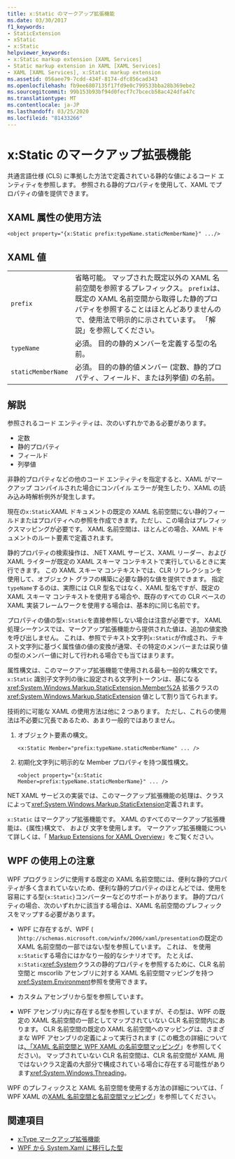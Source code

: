 ```yaml
---
title: x:Static のマークアップ拡張機能
ms.date: 03/30/2017
f1_keywords:
- StaticExtension
- xStatic
- x:Static
helpviewer_keywords:
- x:Static markup extension [XAML Services]
- Static markup extension in XAML [XAML Services]
- XAML [XAML Services], x:Static markup extension
ms.assetid: 056aee79-7cdd-434f-8174-dfc856cad343
ms.openlocfilehash: fb9ee6807135f17fd9e0c799533bba28b369ebe2
ms.sourcegitcommit: 99b153b93bf94d0fecf7c7bcecb58ac424dfa47c
ms.translationtype: MT
ms.contentlocale: ja-JP
ms.lasthandoff: 03/25/2020
ms.locfileid: "81433266"
---
```

# <a name="xstatic-markup-extension"></a>x:Static のマークアップ拡張機能

共通言語仕様 (CLS) に準拠した方法で定義されている静的な値によるコード エンティティを参照します。 参照される静的プロパティを使用して、XAML でプロパティの値を提供できます。

## <a name="xaml-attribute-usage"></a>XAML 属性の使用方法

```xaml
<object property="{x:Static prefix:typeName.staticMemberName}" .../>
```

## <a name="xaml-values"></a>XAML 値

| | |
|-|-|
|`prefix`|省略可能。 マップされた既定以外の XAML 名前空間を参照するプレフィックス。 `prefix`は、既定の XAML 名前空間から取得した静的プロパティを参照することはほとんどありませんので、使用法で明示的に示されています。 「解説」を参照してください。|
|`typeName`|必須。 目的の静的メンバーを定義する型の名前。|
|`staticMemberName`|必須。 目的の静的値メンバー (定数、静的プロパティ、フィールド、または列挙値) の名前。|

## <a name="remarks"></a>解説

参照されるコード エンティティは、次のいずれかである必要があります。

- 定数
- 静的プロパティ
- フィールド
- 列挙値

非静的プロパティなどの他のコード エンティティを指定すると、XAML がマークアップ コンパイルされた場合にコンパイル エラーが発生したり、XAML の読み込み時解析例外が発生します。

現在の`x:Static`XAML ドキュメントの既定の XAML 名前空間にない静的フィールドまたはプロパティへの参照を作成できます。ただし、この場合はプレフィックスマッピングが必要です。 XAML 名前空間は、ほとんどの場合、XAML ドキュメントのルート要素で定義されます。

静的プロパティの検索操作は、.NET XAML サービス、XAML リーダー、および XAML ライターが既定の XAML スキーマ コンテキストで実行しているときに実行できます。 この XAML スキーマ コンテキストでは、CLR リフレクションを使用して、オブジェクト グラフの構築に必要な静的な値を提供できます。 指定`typeName`するのは、実際には CLR 型名ではなく、XAML 型名ですが、既定の XAML スキーマ コンテキストを使用する場合や、既存のすべての CLR ベースの XAML 実装フレームワークを使用する場合は、基本的に同じ名前です。

プロパティの値の型`x:Static`を直接参照しない場合は注意が必要です。 XAML 処理シーケンスでは、マークアップ拡張機能から提供された値は、追加の値変換を呼び出しません。 これは、参照でテキスト文字列`x:Static`が作成され、テキスト文字列に基づく属性値の値の変換が通常、その特定のメンバーまたは戻り値の型のメンバー値に対して行われる場合でも当てはまります。

属性構文は、このマークアップ拡張機能で使用される最も一般的な構文です。 `x:Static` 識別子文字列の後に設定される文字列トークンは、基になる <xref:System.Windows.Markup.StaticExtension.Member%2A> 拡張クラスの <xref:System.Windows.Markup.StaticExtension> 値として割り当てられます。

技術的に可能な XAML の使用方法は他に 2 つあります。 ただし、これらの使用法は不必要に冗長であるため、あまり一般的ではありません。

01. オブジェクト要素の構文。

    ```xaml
    <x:Static Member="prefix:typeName.staticMemberName" ... />
    ```

02. 初期化文字列に明示的な Member プロパティを持つ属性構文。

    ```xaml
    <object property="{x:Static Member=prefix:typeName.staticMemberName}" ... />
    ```

NET XAML サービスの実装では、このマークアップ拡張機能の処理は、クラスによって<xref:System.Windows.Markup.StaticExtension>定義されます。

`x:Static` はマークアップ拡張機能です。 XAML のすべてのマークアップ拡張機能は、`{`属性`}`構文で、 および 文字を使用します。 マークアップ拡張機能について詳しくは、「 [Markup Extensions for XAML Overview](markup-extensions-overview.md)」をご覧ください。

## <a name="wpf-usage-notes"></a>WPF の使用上の注意

WPF プログラミングに使用する既定の XAML 名前空間には、便利な静的プロパティが多く含まれていないため、便利な静的プロパティのほとんどでは、使用を容易にする型`{x:Static}`コンバーターなどのサポートがあります。 静的プロパティの場合、次のいずれかに該当する場合は、XAML 名前空間のプレフィックスをマップする必要があります。

- WPF に存在するが、WPF ( )`http://schemas.microsoft.com/winfx/2006/xaml/presentation`の既定の XAML 名前空間の一部ではない型を参照しています。 これは、 を使用`x:Static`する場合にはかなり一般的なシナリオです。 たとえば、`x:Static`<xref:System>クラスの静的プロパティを参照するために、CLR 名前空間と mscorlib アセンブリに対する XAML 名前空間マッピングを持つ<xref:System.Environment>参照を使用できます。

- カスタム アセンブリから型を参照しています。

- WPF アセンブリ内に存在する型を参照していますが、その型は、WPF の既定の XAML 名前空間の一部としてマップされていない CLR 名前空間内にあります。 CLR 名前空間の既定の XAML 名前空間へのマッピングは、さまざまな WPF アセンブリの定義によって実行されます (この概念の詳細については[、「XAML 名前空間と WPF XAML の名前空間マッピング](../../framework/wpf/advanced/xaml-namespaces-and-namespace-mapping-for-wpf-xaml.md)」を参照してください)。 マップされていない CLR 名前空間は、CLR 名前空間が XAML 用ではないクラス定義の大部分で構成されている場合に存在する可能性があります<xref:System.Windows.Threading>。

WPF のプレフィックスと XAML 名前空間を使用する方法の詳細については、「 WPF XAML の[XAML 名前空間と名前空間マッピング](../../framework/wpf/advanced/xaml-namespaces-and-namespace-mapping-for-wpf-xaml.md)」を参照してください。

## <a name="see-also"></a>関連項目

- [x:Type マークアップ拡張機能](xtype-markup-extension.md)
- [WPF から System.Xaml に移行した型](../../framework/wpf/advanced/types-migrated-from-wpf-to-system.md)
